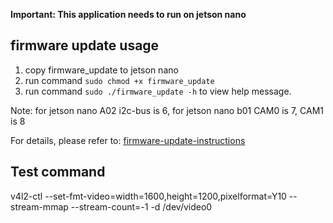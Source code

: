 **Important: This application needs to run on jetson nano**

## firmware update usage

1. copy firmware_update to jetson nano  
2. run command `sudo chmod +x firmware_update`  
3. run command `sudo ./firmware_update -h` to view help message.  

Note: for jetson nano A02 i2c-bus is 6, for jetson nano b01 CAM0 is 7, CAM1 is 8

For details, please refer to:
[firmware-update-instructions](https://www.arducam.com/docs/cameras-for-raspberry-pi/pivariety/firmware-update-instructions/)
## Test command

v4l2-ctl --set-fmt-video=width=1600,height=1200,pixelformat=Y10 --stream-mmap --stream-count=-1 -d /dev/video0